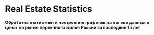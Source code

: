 # Real Estate Statistics
#### Обработка статистики и построение графиков на основе данных о ценах на рынке первичного жилья России за последние 15 лет